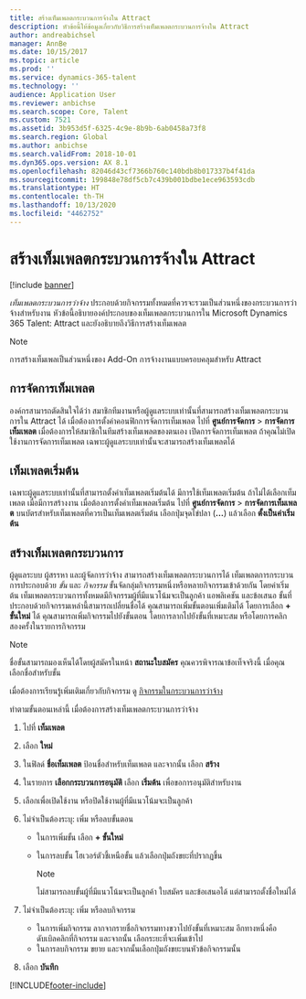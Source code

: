 ```yaml
---
title: สร้างเท็มเพลตกระบวนการจ้างใน Attract
description: หัวข้อนี้ให้ข้อมูลเกี่ยวกับวิธีการสร้างเท็มเพลตกระบวนการจ้างใน Attract
author: andreabichsel
manager: AnnBe
ms.date: 10/15/2017
ms.topic: article
ms.prod: ''
ms.service: dynamics-365-talent
ms.technology: ''
audience: Application User
ms.reviewer: anbichse
ms.search.scope: Core, Talent
ms.custom: 7521
ms.assetid: 3b953d5f-6325-4c9e-8b9b-6ab0458a73f8
ms.search.region: Global
ms.author: anbichse
ms.search.validFrom: 2018-10-01
ms.dyn365.ops.version: AX 8.1
ms.openlocfilehash: 82046d43cf7366b760c140bdb8b017337b4f41da
ms.sourcegitcommit: 199848e78df5cb7c439b001bdbe1ece963593cdb
ms.translationtype: HT
ms.contentlocale: th-TH
ms.lasthandoff: 10/13/2020
ms.locfileid: "4462752"
---
```

# <a name="create-a-hiring-process-template-in-attract"></a>สร้างเท็มเพลตกระบวนการจ้างใน Attract

[!include [banner](includes/banner.md)]

*เท็มเพลตกระบวนการว่าจ้าง* ประกอบด้วยกิจกรรมทั้งหมดที่ควรจะรวมเป็นส่วนหนึ่งของกระบวนการว่าจ้างสำหรับงาน หัวข้อนี้อธิบายองค์ประกอบของเท็มเพลตกระบวนการใน Microsoft Dynamics 365 Talent: Attract และยังอธิบายถึงวิธีการสร้างเท็มเพลต

> [!NOTE]
> การสร้างเท็มเพลเป็นส่วนหนึ่งของ Add-On การจ้างงานแบบครอบคลุมสำหรับ Attract

## <a name="template-management"></a>การจัดการเท็มเพลต

องค์กรสามารถตัดสินใจได้ว่า สมาชิกทีมงานหรือผู้ดูแลระบบเท่านั้นที่สามารถสร้างเท็มเพลตกระบวนการใน Attract ได้ เมื่อต้องการตั้งค่าคอนฟิกการจัดการเท็มเพลต ไปที่ **ศูนย์การจัดการ** \> **การจัดการเท็มเพลต** เมื่อต้องการให้สมาชิกในทีมสร้างเท็มเพลตของตนเอง เปิดการจัดการเท็มเพลต ถ้าคุณไม่เปิดใช้งานการจัดการเท็มเพลต เฉพาะผู้ดูแลระบบเท่านั้นจะสามารถสร้างเท็มเพลตได้

## <a name="default-template"></a>เท็มเพลตเริ่มต้น

เฉพาะผู้ดูแลระบบเท่านั้นที่สามารถตั้งค่าเท็มเพลตเริ่มต้นได้ มีการใช้เท็มเพลตเริ่มต้น ถ้าไม่ได้เลือกเท็มเพลต เมื่อมีการสร้างงาน เมื่อต้องการตั้งค่าเท็มเพลตเริ่มต้น ไปที่ **ศูนย์การจัดการ** \> **การจัดการเท็มเพลต** บนบัตรสำหรับเท็มเพลตที่ควรเป็นเท็มเพลตเริ่มต้น เลือกปุ่มจุดไข่ปลา (**...**) แล้วเลือก **ตั้งเป็นค่าเริ่มต้น**

## <a name="create-a-process-template"></a>สร้างเท็มเพลตกระบวนการ

ผู้ดูแลระบบ ผู้สรรหา และผู้จัดการว่าจ้าง สามารถสร้างเท็มเพลตกระบวนการได้ เท็มเพลตการกระบวนการประกอบด้วย *ขั้น* และ *กิจกรรม* ขั้นจัดกลุ่มกิจกรรมหนึ่งหรือหลายกิจกรรมเข้าด้วยกัน โดยค่าเริ่มต้น เท็มเพลตกระบวนการทั้งหมดมีกิจกรรมผู้ที่มีแนวโน้มจะเป็นลูกค้า แอพลิเคชัน และข้อเสนอ ขั้นที่ประกอบด้วยกิจกรรมเหล่านี้สามารถเปลี่ยนชื่อได้ คุณสามารถเพิ่มขั้นตอนเพิ่มเติมได้ โดยการเลือก **+ ขั้นใหม่** ได้ คุณสามารถเพิ่มกิจกรรมไปยังขั้นตอน โดยการลากไปยังขั้นที่เหมาะสม หรือโดยการคลิกสองครั้งในรายการกิจกรรม

> [!NOTE]
> ชื่อขั้นสามารถมองเห็นได้โดยผู้สมัครในหน้า **สถานะใบสมัคร** คุณควรพิจารณาข้อเท็จจริงนี้ เมื่อคุณเลือกชื่อสำหรับขั้น

เมื่อต้องการเรียนรู้เพิ่มเติมเกี่ยวกับกิจกรรม ดู [กิจกรรมในกระบวนการว่าจ้าง](./activities-attract.md)

ทำตามขั้นตอนเหล่านี้ เมื่อต้องการสร้างเท็มเพลตกระบวนการว่าจ้าง

1. ไปที่ **เท็มเพลต**
2. เลือก **ใหม่**
3. ในฟิลด์ **ชื่อเท็มเพลต** ป้อนชื่อสำหรับเท็มเพลต และจากนั้น เลือก **สร้าง**
4. ในรายการ **เลือกกระบวนการอนุมัติ** เลือก **เริ่มต้น** เพื่อขอการอนุมัติสำหรับงาน
5. เลือกเพื่อเปิดใช้งาน หรือปิดใช้งานผู้ที่มีแนวโน้มจะเป็นลูกค้า
6. ไม่จำเป็นต้องระบุ: เพิ่ม หรือลบขั้นตอน

    - ในการเพิ่มขั้น เลือก **+ ขั้นใหม่**
    - ในการลบขั้น โฮเวอร์ตัวชี้เหนือขั้น แล้วเลือกปุ่มถังขยะที่ปรากฏขึ้น

        > [!NOTE]
        > ไม่สามารถลบขั้นผู้ที่มีแนวโน้มจะเป็นลูกค้า ใบสมัคร และข้อเสนอได้ แต่สามารถตั้งชื่อใหม่ได้

7. ไม่จำเป็นต้องระบุ: เพิ่ม หรือลบกิจกรรม

    - ในการเพิ่มกิจกรรม ลากจากรายชื่อกิจกรรมทางขวาไปยังขั้นที่เหมาะสม อีกทางหนึ่งคือ ดับเบิลคลิกที่กิจกรรม และจากนั้น เลือกระยะที่จะเพิ่มเข้าไป
    - ในการลบกิจกรรม ขยาย และจากนั้นเลือกปุ่มถังขยะบนหัวข้อกิจกรรมนั้น

8. เลือก **บันทึก**


[!INCLUDE[footer-include](../includes/footer-banner.md)]